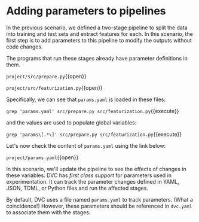 # Adding parameters to pipelines

In the previous scenario, we defined a two-stage pipeline to split the data into
training and test sets and extract features for each. In this scenario, the
first step is to add parameters to this pipeline to modify the outputs without
code changes.

The programs that run these stages already have parameter definitions in them.

`project/src/prepare.py`{{open}}

`project/src/featurization.py`{{open}}

Specifically, we can see that `params.yaml` is loaded in these files:

`grep 'params.yaml' src/prepare.py src/featurization.py`{{execute}}

and the values are used to populate global variables: 

`grep 'params\[.*\]' src/prepare.py src/featurization.py`{{execute}}

Let's now check the content of `params.yaml` using the link below:

`project/params.yaml`{{open}}

In this scenario, we'll update the pipeline to see the effects of changes in
these variables. DVC has _first class support_ for parameters used in
experimentation. It can track the parameter changes defined in YAML, JSON, TOML,
or Python files and run the affected stages.

By default, DVC uses a file named `params.yaml` to track parameters. (What a
coincidence!) However, these parameters should be referenced in `dvc.yaml` to
associate them with the stages.
